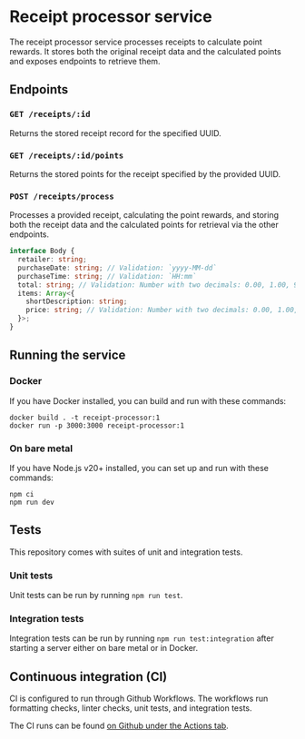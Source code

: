# Receipt processor service

The receipt processor service processes receipts to calculate point rewards. It
stores both the original receipt data and the calculated points and exposes
endpoints to retrieve them.

## Endpoints

### `GET /receipts/:id`

Returns the stored receipt record for the specified UUID.

### `GET /receipts/:id/points`

Returns the stored points for the receipt specified by the provided UUID.

### `POST /receipts/process`

Processes a provided receipt, calculating the point rewards, and storing both
the receipt data and the calculated points for retrieval via the other
endpoints.

```typescript
interface Body {
  retailer: string;
  purchaseDate: string; // Validation: `yyyy-MM-dd`
  purchaseTime: string; // Validation: `HH:mm`
  total: string; // Validation: Number with two decimals: 0.00, 1.00, 999.99
  items: Array<{
    shortDescription: string;
    price: string; // Validation: Number with two decimals: 0.00, 1.00, 999.99
  }>;
}
```

## Running the service

### Docker

If you have Docker installed, you can build and run with these commands:

```
docker build . -t receipt-processor:1
docker run -p 3000:3000 receipt-processor:1
```

### On bare metal

If you have Node.js v20+ installed, you can set up and run with these commands:

```shell
npm ci
npm run dev
```

## Tests

This repository comes with suites of unit and integration tests.

### Unit tests

Unit tests can be run by running `npm run test`.

### Integration tests

Integration tests can be run by running `npm run test:integration` after
starting a server either on bare metal or in Docker.

## Continuous integration (CI)

CI is configured to run through Github Workflows. The workflows run formatting
checks, linter checks, unit tests, and integration tests.

The CI runs can be found [on Github under the Actions tab][gh-actions].

[gh-actions]: https://github.com/keawade/cautious-engine/actions
